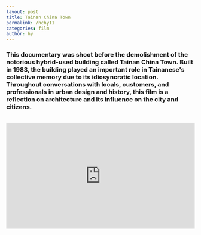 ```yaml
---
layout: post
title: Tainan China Town
permalink: /hchy11
categories: film
author: hy
---
```


### This documentary was shoot before the demolishment of the notorious hybrid-used building called Tainan China Town. Built in 1983, the building played an important role in Tainanese's collective memory due to its idiosyncratic location. Throughout conversations with locals, customers, and professionals in urban design and history, this film is a reflection on architecture and its influence on the city and citizens.
<br>
<div style="padding:56.25% 0 0 0;position:relative;"><iframe src="https://player.vimeo.com/video/117096010?h=29608df005" style="position:absolute;top:0;left:0;width:100%;height:100%;" frameborder="0" allow="autoplay; fullscreen; picture-in-picture" allowfullscreen></iframe></div><script src="https://player.vimeo.com/api/player.js"></script>
<br>
